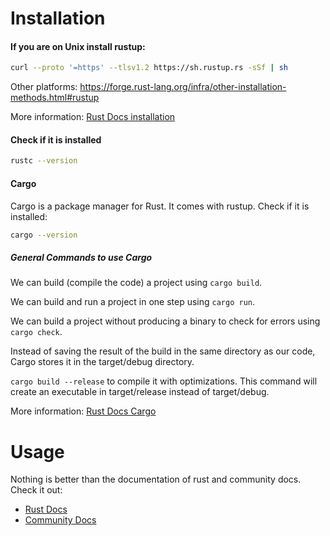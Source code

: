 
# Installation

#### If you are on Unix install rustup:

```bash
curl --proto '=https' --tlsv1.2 https://sh.rustup.rs -sSf | sh
```

Other platforms: https://forge.rust-lang.org/infra/other-installation-methods.html#rustup

More information: [Rust Docs installation](https://doc.rust-lang.org/book/ch01-01-installation.html)

#### Check if it is installed
```bash
rustc --version
```
#### Cargo
Cargo is a package manager for Rust. It comes with rustup. Check if it is installed:
```bash
cargo --version
```
##### General Commands to use Cargo
We can build (compile the code) a project using `cargo build`.

We can build and run a project in one step using `cargo run`.

We can build a project without producing a binary to check for errors using `cargo check`.

Instead of saving the result of the build in the same directory as our code, 
Cargo stores it in the target/debug directory.

`cargo build --release` to compile it with optimizations. This command will create an executable in target/release instead of target/debug.

More information: [Rust Docs Cargo](https://doc.rust-lang.org/book/ch01-03-hello-cargo.html)

# Usage

Nothing is better than the documentation of rust and community docs. Check it out:
- [Rust Docs](https://doc.rust-lang.org/book/title-page.html)
- [Community Docs](http://web.mit.edu/rust-lang_v1.25/arch/amd64_ubuntu1404/share/doc/rust/html/book/first-edition/README.html)